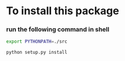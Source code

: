 # To install  this package 

### run the following command in shell

```bash
export PYTHONPATH=./src
```

```bash
python setup.py install
```
